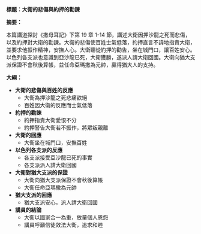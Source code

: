 **標題：大衛的悲傷與約押的勸諫**

**摘要：**

本篇講道探討《撒母耳記》下第 19 章 1-14 節，講述大衛因押沙龍之死而悲傷，以及約押對大衛的勸諫。大衛的悲傷使百姓士氣低落，約押直言不諱地指責大衛，並要求他振作精神，安撫人心。大衛聽從約押的勸告，坐在城門口，讓百姓安心。以色列各支派也意識到亞沙龍已死，大衛獲勝，遂派人請大衛回國。大衛向猶大支派保證不會秋後算帳，並任命亞瑪撒為元帥，贏得猶大人的支持。

**大綱：**

* **大衛的悲傷與百姓的反應**
    * 大衛為押沙龍之死悲痛欲絕
    * 百姓因大衛的反應而士氣低落
* **約押的勸諫**
    * 約押指責大衛愛恨不分
    * 約押警告大衛若不振作，將眾叛親離
* **大衛的回應**
    * 大衛坐在城門口，安撫百姓
* **以色列各支派的反應**
    * 各支派接受亞沙龍已死的事實
    * 各支派派人請大衛回國
* **大衛對猶大支派的保證**
    * 大衛向猶大支派保證不會秋後算帳
    * 大衛任命亞瑪撒為元帥
* **猶大支派的回應**
    * 猶大支派安心，派人請大衛回國
* **講員的結論**
    * 大衛以國家合一為重，放棄個人恩怨
    * 講員呼籲信徒效法大衛，追求和睦